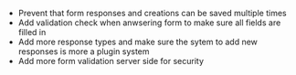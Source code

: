 - Prevent that form responses and creations can be saved multiple times
- Add validation check when anwsering form to make sure all fields are filled in
- Add more response types and make sure the sytem to add new responses is more a plugin system
- Add more form validation server side for security